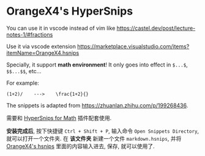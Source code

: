 # OrangeX4's HyperSnips

You can use it in vscode instead of vim like
https://castel.dev/post/lecture-notes-1/#fractions

Use it via vscode extension https://marketplace.visualstudio.com/items?itemName=OrangeX4.hsnips

Specially, it support **math environment**! It only goes into effect in `$...$`, `$$...$$`, etc...

For example:

```
(1+2)/    --->    \frac{1+2}{}
```

The snippets is adapted from https://zhuanlan.zhihu.com/p/199268436.

需要和 [HyperSnips for Math](https://marketplace.visualstudio.com/items?itemName=OrangeX4.hsnips) 插件配套使用.

**安装完成后**, 按下快捷键 `Ctrl + Shift + P`, 输入命令 `Open Snippets Directory`, 就可以打开一个文件夹. 在 **该文件夹** 新建一个文件 `markdown.hsnips`, 并将 [OrangeX4's hsnips](https://github.com/OrangeX4/OrangeX4-HyperSnips/blob/main/markdown.hsnips) 里面的内容输入进去, 保存, 就可以使用了.
